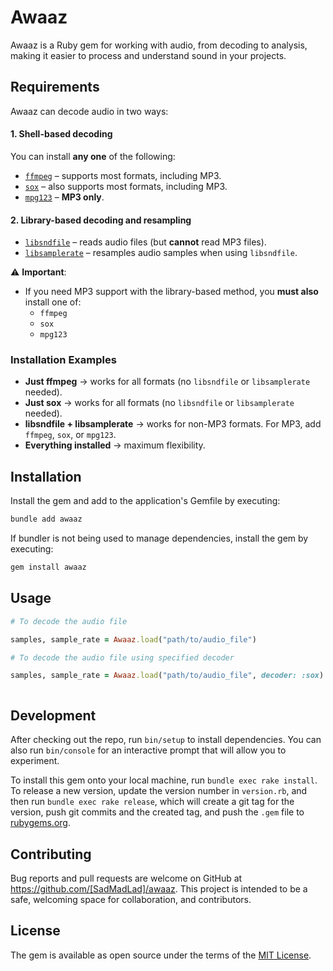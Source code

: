 # Awaaz

Awaaz is a Ruby gem for working with audio, from decoding to analysis, making it easier to process and understand sound in your projects.

## Requirements

Awaaz can decode audio in two ways:

#### 1. Shell-based decoding  
You can install **any one** of the following:

- [`ffmpeg`](https://github.com/FFmpeg/FFmpeg) – supports most formats, including MP3.  
- [`sox`](https://github.com/chirlu/sox) – also supports most formats, including MP3.  
- [`mpg123`](https://github.com/madebr/mpg123) – **MP3 only**.

#### 2. Library-based decoding and resampling  
- [`libsndfile`](https://github.com/libsndfile/libsndfile) – reads audio files (but **cannot** read MP3 files).  
- [`libsamplerate`](https://github.com/libsndfile/libsamplerate) – resamples audio samples when using `libsndfile`.  

⚠ **Important**:  
- If you need MP3 support with the library-based method, you **must also** install one of:  
  - `ffmpeg`  
  - `sox`  
  - `mpg123`

### Installation Examples

- **Just ffmpeg** → works for all formats (no `libsndfile` or `libsamplerate` needed).  
- **Just sox** → works for all formats (no `libsndfile` or `libsamplerate` needed).  
- **libsndfile + libsamplerate** → works for non-MP3 formats. For MP3, add `ffmpeg`, `sox`, or `mpg123`.  
- **Everything installed** → maximum flexibility.

## Installation

Install the gem and add to the application's Gemfile by executing:

```bash
bundle add awaaz
```

If bundler is not being used to manage dependencies, install the gem by executing:

```bash
gem install awaaz
```

## Usage

```ruby
# To decode the audio file

samples, sample_rate = Awaaz.load("path/to/audio_file")

# To decode the audio file using specified decoder

samples, sample_rate = Awaaz.load("path/to/audio_file", decoder: :sox)
```
```
```


## Development

After checking out the repo, run `bin/setup` to install dependencies. You can also run `bin/console` for an interactive prompt that will allow you to experiment.

To install this gem onto your local machine, run `bundle exec rake install`. To release a new version, update the version number in `version.rb`, and then run `bundle exec rake release`, which will create a git tag for the version, push git commits and the created tag, and push the `.gem` file to [rubygems.org](https://rubygems.org).

## Contributing

Bug reports and pull requests are welcome on GitHub at https://github.com/[SadMadLad]/awaaz. This project is intended to be a safe, welcoming space for collaboration, and contributors.

## License

The gem is available as open source under the terms of the [MIT License](https://opensource.org/licenses/MIT).
